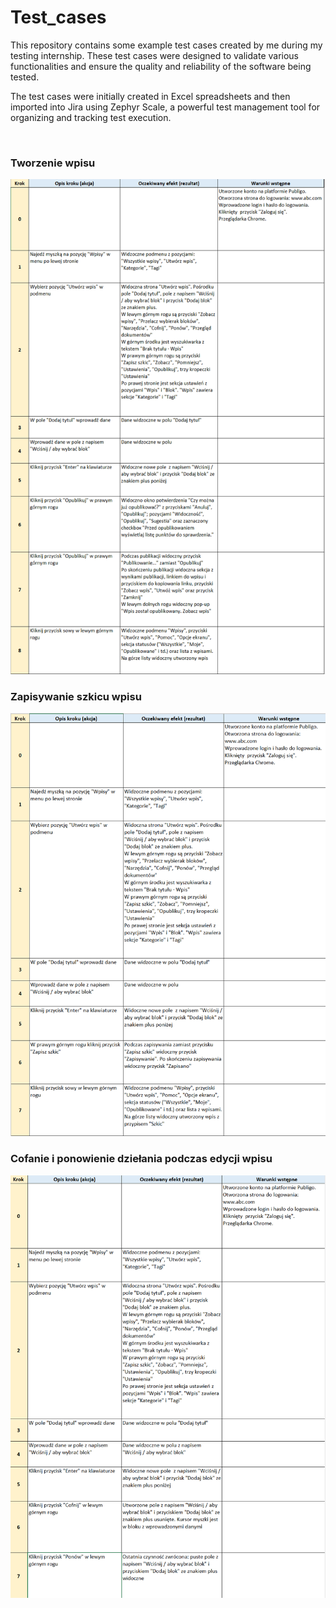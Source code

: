 # Test_cases
<p> This repository contains some example test cases created by me during my testing internship. These test cases were designed to validate various functionalities and ensure the quality and reliability of the software being tested. </p>
<p>The test cases were initially created in Excel spreadsheets and then imported into Jira using Zephyr Scale, a powerful test management tool for organizing and tracking test execution.</p>
<br>
<h3>Tworzenie wpisu</h3>
<img src='Tworzenie wpisow.png'>
<br>
<h3>Zapisywanie szkicu wpisu</h3>
<img src='Zapisz szkic.png'>
<br>
<h3>Cofanie i ponowienie dziełania podczas edycji wpisu</h3>
<img src='Cofnij - ponow.png'>
